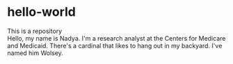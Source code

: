 # hello-world
This is a repository  
Hello, my name is Nadya. I'm a research analyst at the Centers for Medicare and Medicaid. 
There's a cardinal that likes to hang out in my backyard. I've named him Wolsey.

